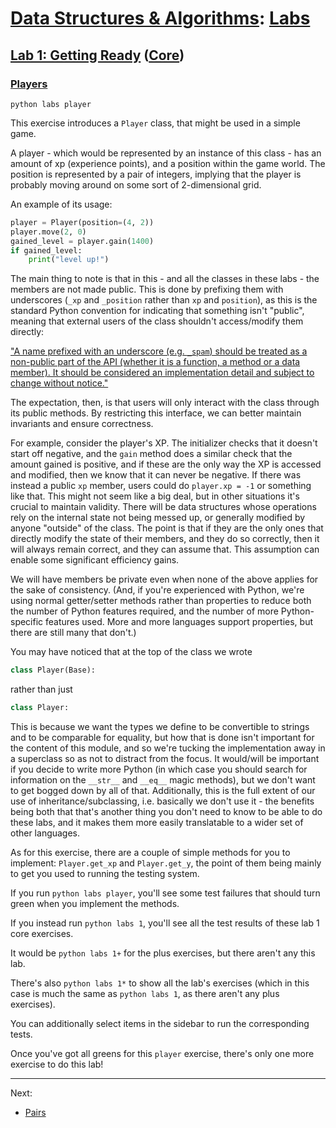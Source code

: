 # [Data Structures & Algorithms](https://github.com/bertie-wheen/dsa-2023-4/blob/trunk/README.md): [Labs](https://github.com/bertie-wheen/dsa-2023-4/blob/trunk/labs/README.md)

## [Lab 1: Getting Ready](https://github.com/bertie-wheen/dsa-2023-4/blob/trunk/labs/lab1/README.md) ([Core](https://github.com/bertie-wheen/dsa-2023-4/blob/trunk/labs/lab1/core/README.md))

### [Players](https://github.com/bertie-wheen/dsa-2023-4/blob/trunk/labs/lab1/core/player/README.md)
```shell
python labs player
```

This exercise introduces a `Player` class, that might be used in a simple game.

A player - which would be represented by an instance of this class - has an amount of xp (experience points), and a
position within the game world. The position is represented by a pair of integers, implying that the player is probably
moving around on some sort of 2-dimensional grid.

An example of its usage:
```python
player = Player(position=(4, 2))
player.move(2, 0)
gained_level = player.gain(1400)
if gained_level:
    print("level up!")
```

The main thing to note is that in this - and all the classes in these labs - the members are not made public. This is
done by prefixing them with underscores (`_xp` and `_position` rather than `xp` and `position`), as this is the standard
Python convention for indicating that something isn't "public", meaning that external users of the class shouldn't
access/modify them directly:

["A name prefixed with an underscore (e.g. `_spam`) should be treated as a non-public part of the API
(whether it is a function, a method or a data member).
It should be considered an implementation detail and subject to change without notice."](https://docs.python.org/3/tutorial/classes.html#private-variables)

The expectation, then, is that users will only interact with the class through its public methods. By restricting this
interface, we can better maintain invariants and ensure correctness.

For example, consider the player's XP. The initializer checks that it doesn't start off negative, and the `gain` method
does a similar check that the amount gained is positive, and if these are the only way the XP is accessed and modified,
then we know that it can never be negative. If there was instead a public `xp` member, users could do `player.xp = -1`
or something like that. This might not seem like a big deal, but in other situations it's crucial to maintain validity.
There will be data structures whose operations rely on the internal state not being messed up, or generally modified by
anyone "outside" of the class. The point is that if they are the only ones that directly modify the state of their
members, and they do so correctly, then it will always remain correct, and they can assume that. This assumption can
enable some significant efficiency gains.

We will have members be private even when none of the above applies for the sake of consistency.
(And, if you're experienced with Python, we're using normal getter/setter methods rather than properties to reduce
both the number of Python features required, and the number of more Python-specific features used. More and more
languages support properties, but there are still many that don't.)

You may have noticed that at the top of the class we wrote
```python
class Player(Base):
```
rather than just
```python
class Player:
```

This is because we want the types we define to be convertible to strings and to be comparable for equality, but how that
is done isn't important for the content of this module, and so we're tucking the implementation away in a superclass so
as not to distract from the focus. It would/will be important if you decide to write more Python (in which case you
should search for information on the `__str__` and `__eq__` magic methods), but we don't want to get bogged down by
all of that. Additionally, this is the full extent of our use of inheritance/subclassing, i.e. basically we don't use
it - the benefits being both that that's another thing you don't need to know to be able to do these labs, and it makes
them more easily translatable to a wider set of other languages.

As for this exercise, there are a couple of simple methods for you to implement: `Player.get_xp` and `Player.get_y`,
the point of them being mainly to get you used to running the testing system.

If you run `python labs player`, you'll see some test failures that should turn green when you implement the methods.

If you instead run `python labs 1`, you'll see all the test results of these lab 1 core exercises.

It would be `python labs 1+` for the plus exercises, but there aren't any this lab.

There's also `python labs 1*` to show all the lab's exercises (which in this case is much the same as `python labs 1`,
as there aren't any plus exercises).

You can additionally select items in the sidebar to run the corresponding tests.

Once you've got all greens for this `player` exercise, there's only one more exercise to do this lab!

---

Next:
- [Pairs](https://github.com/bertie-wheen/dsa-2023-4/blob/trunk/labs/lab1/core/pair/README.md)
